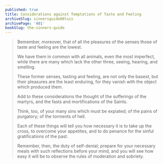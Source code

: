 ```yaml
---
published: true
title: Considerations against Temptations of Taste and Feeling
archiveSlug: sinnersguide00luis
archivePage: '401'
bookSlug: the-sinners-guide
---
```


> Bemember, moreover, that of all the pleasures of the senses those of taste and feeling are the lowest.
> 
> We have them in common with all animals, even the most imperfect, while there are many which lack the other three, seeing, hearing, and smelling.
> 
> These former senses, tasting and feeling, are not only the basest, but their pleasures are the least enduring, for they vanish with the object which produced them.
> 
> Add to these considerations the thought of the sufferings of the martyrs, and the fasts and mortifications of the Saints.
> 
> Think, too, of your many sins which must be expiated; of the pains of purgatory; of the torments of hell.
> 
> Each of these things will tell you how necessary it is to take up the cross, to overcome your appetites, and to do penance for the sinful gratifications of the past.
> 
> Remember, then, the duty of self-denial; prepare for your necessary meals with such reflections before your mind, and you will see how easy it will be to observe the rules of moderation and sobriety.
